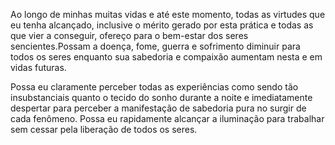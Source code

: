 Ao longo de minhas muitas vidas e até este momento, todas as virtudes que eu tenha alcançado, inclusive o mérito gerado por esta prática e todas as que vier a conseguir, ofereço para
o bem-estar dos seres sencientes.Possam a doença, fome, guerra e sofrimento diminuir para todos os seres enquanto sua sabedoria e compaixão aumentam nesta e em vidas futuras.

Possa eu claramente perceber todas as experiências como sendo tão insubstanciais quanto o tecido do sonho durante a noite e imediatamente despertar para perceber a manifestação de sabedoria pura no surgir de cada fenômeno. Possa eu rapidamente alcançar a iluminação para trabalhar sem cessar pela liberação de todos os seres.